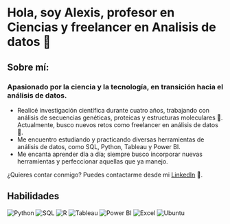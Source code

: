 # Hola, soy Alexis, profesor en Ciencias y freelancer en Analisis de datos 👋
<!--
**Alexis-martinezr/Alexis-martinezr** is a ✨ _special_ ✨ repository because its `README.md` (this file) appears on your GitHub profile.

Here are some ideas to get you started:

- 🔭 I’m currently working on ...
-  I’m currently learning ...
- 👯 I’m looking to collaborate on ...
- 🤔 I’m looking for help with ...
- 💬 Ask me about ...
- 📫 How to reach me: ...
- 😄 Pronouns: ...
- ⚡ Fun fact: ...
-->
## Sobre mí:
### Apasionado por la ciencia y la tecnología, en transición hacia el análisis de datos.

- Realicé investigación científica durante cuatro años, trabajando con análisis de secuencias genéticas, proteicas y estructuras moleculares 🌱. Actualmente, busco nuevos retos como freelancer en análisis de datos 🔭.  
- Me encuentro estudiando y practicando diversas herramientas de análisis de datos, como SQL, Python, Tableau y Power BI.  
- Me encanta aprender día a día; siempre busco incorporar nuevas herramientas y perfeccionar aquellas que ya manejo.

¿Quieres contar conmigo? Puedes contactarme desde mi [LinkedIn](https://www.linkedin.com/in/alexis-martinez-rangel-biotech) 💬.
## Habilidades 
![Python](https://img.shields.io/badge/Python-3776AB?style=for-the-badge&logo=python&logoColor=white)
![SQL](https://img.shields.io/badge/SQL-336791?style=for-the-badge&logo=mysql&logoColor=white)
![R](https://img.shields.io/badge/R-276DC3?style=for-the-badge&logo=r&logoColor=white)
![Tableau](https://img.shields.io/badge/Tableau-E97627?style=for-the-badge&logo=tableau&logoColor=white)
![Power BI](https://img.shields.io/badge/Power%20BI-F2C811?style=for-the-badge&logo=powerbi&logoColor=black)
![Excel](https://img.shields.io/badge/Excel-217346?style=for-the-badge&logo=microsoft-excel&logoColor=white)
![Ubuntu](https://img.shields.io/badge/Ubuntu-E95420?style=for-the-badge&logo=ubuntu&logoColor=white)
